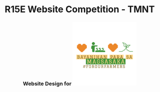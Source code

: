 <h1 align = "center">
    R15E Website Competition - TMNT
</h1>
<h3 align = "center">
    Website Design for
    <a href = "https://github.com/karumadesu/TMNT_R15E-Website">
        <img src="https://github.com/karumadesu/TMNT_R15E-Website/blob/main/assets/images/logos/For our Farmers Logo.png" alt="For Our Farmers" width = "200">
    </a>
</h3>